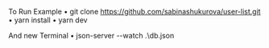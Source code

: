 To Run Example
• git clone https://github.com/sabinashukurova/user-list.git
• yarn install
• yarn dev

And new Terminal
• json-server --watch .\db.json
